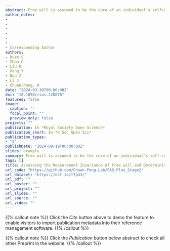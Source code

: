 ```yaml
---
abstract: Free will is assumed to be the core of an individual’s selfconcept. Belief in free will has been studied extensively and was found to be correlated with many behavioural and psychological outcomes. Although developed and validated in the West, the Free will and Determinism Plus (FAD-Plus) scale has been translated, used, and interpreted as a measurement of free will beliefs in multiple cultures. However, the crosscultural measurement invariance of FAD-Plus has not been examined. Given the cultural differences in understanding the concept of ‘free will’, items of FAD-Plus may have different interpretations in different cultures, which may compromise its cross-cultural measurement invariance. To provide empirical evidence for the lack of cross-cultural measurement invariance, we collected data in China and analyzed these data together with open datasets of FADPlus in three other languages Japanese, French and English. We only found partial measurement invariance between the Chinese and English datasets, as well as the Japanese and English datasets. These results provided the first assessment of cross-cultural measure invariance of FAD-Plus. We discussed the potential implications of the current study for future studies in the field.
author_notes:
- 
- 
- 
- 
- 
- 
- Corresponding Author
authors:
- Duan S
- Zhou C 
- Liu Q
- Gong Y
- Dou Z
- Li J
- Chuan-Peng, H
date: "2024-03-30T00:00:00Z"
doi: "10.1098/rsos.220876"
featured: false
image:
  caption: ''
  focal_point: ""
  preview_only: false
projects: ""
publication: In *Royal Society Open Science*
publication_short: In *R Soc Open Sci*
publication_types: 
- "3"
publishDate: "2024-08-19T00:00:00Z"
slides: example
summary: Free will is assumed to be the core of an individual’s self-concept. Belief in free will has been studied extensively and was found to be correlated with many behavioral or psychological outcomes. 
tags: []
title: Assessing the Measurement Invariance of Free will and Determinism Plus Scale Across Four Languages A Registered Report
url_code: "https://github.com/Chuan-Peng-Lab/FAD_Plus_Stage2"
url_dataset: "https://osf.io/t7p43/"
url_pdf: ""
url_poster: ""
url_project: ""
url_slides: ""
url_source: ""
url_video: ""
---
```


{{% callout note %}}
Click the _Cite_ button above to demo the feature to enable visitors to import publication metadata into their reference management software.
{{% /callout %}}

{{% callout note %}}
Click the _Publication_ button below abstract to check all other Preprint in the website.
{{% /callout %}}
